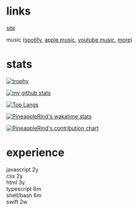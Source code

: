 # links
[site](https://pineapplerind.ga)

music ([spotify](https://open.spotify.com/artist/1mxdLhD07JVKCqNvbzW3l0), [apple music](https://music.apple.com/artist/pineapplerind/1606851499), [youtube music](https://music.youtube.com/search?q=pineapplerind), [more](https://artists.landr.com/pr))
# stats
[![trophy](https://github-profile-trophy.vercel.app/?username=pineapplerind&theme=tokyonight&row=2&column=3&no-frame=true&margin-w=-1&margin-h=-1)](https://github.com/ryo-ma/github-profile-trophy)


[![my github stats](https://github-readme-stats.vercel.app/api?username=pineapplerind&count_private=true&include_all_commits=true&theme=tokyonight&hide-border=true)](https://github.com/pineapplerind)


[![Top Langs](https://github-readme-stats.vercel.app/api/top-langs/?username=pineapplerind&show_icons=true&theme=tokyonight&layout=compact)](https://github.com/pineapplerind)


[![PineappleRind's wakatime stats](https://github-readme-stats.vercel.app/api/wakatime?username=pineapplerind&theme=tokyonight&layout=compact)](https://github.com/pineapplerind)


[![PineappleRind's contribution chart](https://activity-graph.herokuapp.com/graph?username=pineapplerind&bg_color=1A1B27&color=eeeeee&line=F87f5d&point=F8af9d)](https://github.com/pineapplerind)

# experience
javascript 2y<br> css 2y<br> html 3y<br> typescript 6m <br> shell/bash 6m <br> swift 2w
